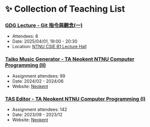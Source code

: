 # ✨ Collection of Teaching List
### [GDG Lecture - Git 指令與觀念(一)](./NTNU-GDG/git-tutorial-1)
- Attendees: 8
- Date: 2025/04/01, 19:00 - 20:30
- Location: [NTNU CSIE B1 Lecture Hall](https://maps.app.goo.gl/WMuARzzb13DFezyMA)

### [Taiko Music Generator - TA Neokent NTNU Computer Programming (II)](./TA-NTNU-neokent-CP/CP2024-II-HW0105)
- Assignment attendees: 99
- Date: 2024/02 - 2024/06
- Website: [Neokent](https://sites.google.com/gapps.ntnu.edu.tw/neokent/teaching/past-courses/2024spring-computer-programming-ii?authuser=0)

### [TAS Editor - TA Neokent NTNU Computer Programming (I)](./TA-NTNU-neokent-CP/CP2023-I-HW0505)
- Assignment attendees: 142
- Date: 2023/09 - 2023/12
- Website: [Neokent](https://sites.google.com/gapps.ntnu.edu.tw/neokent/teaching/past-courses/2023fall-computer-programming-i?authuser=0)
